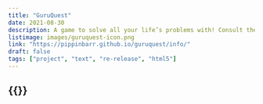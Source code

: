 ```yaml
---
title: "GuruQuest"
date: 2021-08-30
description: A game to solve all your life’s problems with! Consult the guru on any matter your heart desires and let him bestow wisdom upon you! Relive the Golden Age of text adventures! Beat the guru at his own game! So to speak!
listimage: images/guruquest-icon.png
link: "https://pippinbarr.github.io/guruquest/info/"
draft: false
tags: ["project", "text", "re-release", "html5"]
---
```


## {{<param title >}}
